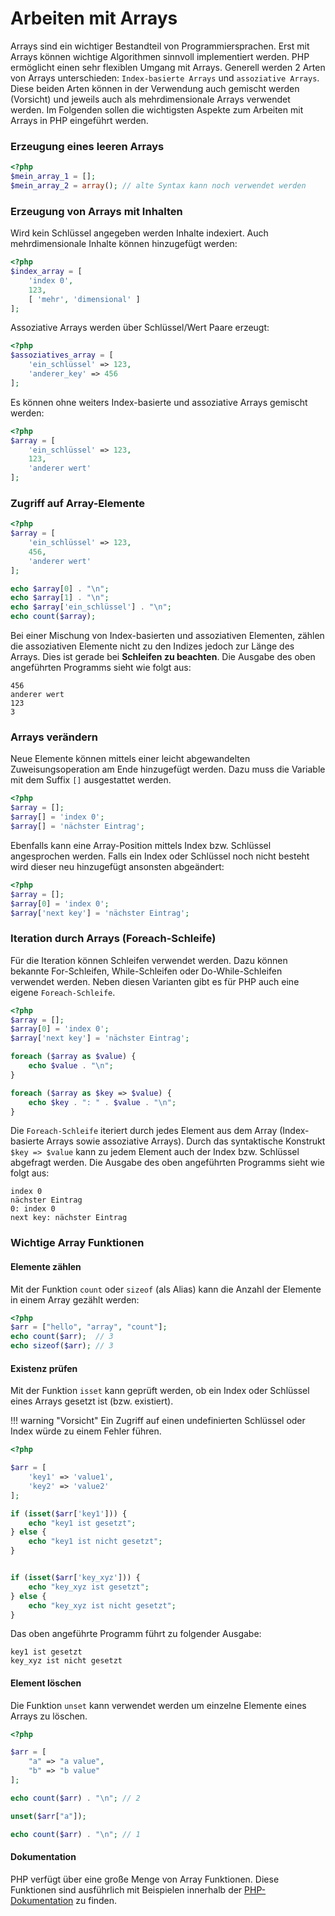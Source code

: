 # Arbeiten mit Arrays

Arrays sind ein wichtiger Bestandteil von Programmiersprachen. Erst mit Arrays können wichtige Algorithmen sinnvoll implementiert werden. PHP ermöglicht einen sehr flexiblen Umgang mit Arrays. Generell werden 2 Arten von Arrays unterschieden: `Index-basierte Arrays` und `assoziative Arrays`. Diese beiden Arten können in der Verwendung auch gemischt werden (Vorsicht) und jeweils auch als mehrdimensionale Arrays verwendet werden. Im Folgenden sollen die wichtigsten Aspekte zum Arbeiten mit Arrays in PHP eingeführt werden.

### Erzeugung eines leeren Arrays

```php
<?php
$mein_array_1 = [];
$mein_array_2 = array(); // alte Syntax kann noch verwendet werden
```

### Erzeugung von Arrays mit Inhalten

Wird kein Schlüssel angegeben werden Inhalte indexiert. Auch mehrdimensionale Inhalte können hinzugefügt werden:

```php
<?php
$index_array = [
    'index 0',
    123,
    [ 'mehr', 'dimensional' ]
];
```

Assoziative Arrays werden über Schlüssel/Wert Paare erzeugt:

```php
<?php
$assoziatives_array = [
    'ein_schlüssel' => 123,
    'anderer_key' => 456
];
```

Es können ohne weiters Index-basierte und assoziative Arrays gemischt werden:

```php
<?php
$array = [
    'ein_schlüssel' => 123,
    123,
    'anderer wert'
];
```

### Zugriff auf Array-Elemente

```php
<?php
$array = [
    'ein_schlüssel' => 123,
    456,
    'anderer wert'
];

echo $array[0] . "\n";
echo $array[1] . "\n";
echo $array['ein_schlüssel'] . "\n";
echo count($array);
```

Bei einer Mischung von Index-basierten und assoziativen Elementen, zählen die assoziativen Elemente nicht zu den Indizes jedoch zur Länge des Arrays. Dies ist gerade bei **Schleifen zu beachten**. Die Ausgabe des oben angeführten Programms sieht wie folgt aus:

```
456
anderer wert
123
3
```

### Arrays verändern

Neue Elemente können mittels einer leicht abgewandelten Zuweisungsoperation am Ende hinzugefügt werden. Dazu muss die Variable mit dem Suffix `[]` ausgestattet werden.

```php
<?php
$array = [];
$array[] = 'index 0';
$array[] = 'nächster Eintrag';
```

Ebenfalls kann eine Array-Position mittels Index bzw. Schlüssel angesprochen werden. Falls ein Index oder Schlüssel noch nicht besteht wird dieser neu hinzugefügt ansonsten abgeändert:

```php
<?php
$array = [];
$array[0] = 'index 0';
$array['next key'] = 'nächster Eintrag';
```

### Iteration durch Arrays (Foreach-Schleife)

Für die Iteration können Schleifen verwendet werden. Dazu können bekannte For-Schleifen, While-Schleifen oder Do-While-Schleifen verwendet werden. Neben diesen Varianten gibt es für PHP auch eine eigene `Foreach-Schleife`.

```php
<?php
$array = [];
$array[0] = 'index 0';
$array['next key'] = 'nächster Eintrag';

foreach ($array as $value) {
	echo $value . "\n";
}

foreach ($array as $key => $value) {
	echo $key . ": " . $value . "\n";
}
```

Die `Foreach-Schleife` iteriert durch jedes Element aus dem Array (Index-basierte Arrays sowie assoziative Arrays). Durch das syntaktische Konstrukt `$key => $value` kann zu jedem Element auch der Index bzw. Schlüssel abgefragt werden. Die Ausgabe des oben angeführten Programms sieht wie folgt aus:

```
index 0
nächster Eintrag
0: index 0
next key: nächster Eintrag
```

### Wichtige Array Funktionen

#### Elemente zählen

Mit der Funktion `count` oder `sizeof` (als Alias) kann die Anzahl der Elemente in einem Array gezählt werden:

```php
<?php
$arr = ["hello", "array", "count"];
echo count($arr);  // 3
echo sizeof($arr); // 3
```

#### Existenz prüfen

Mit der Funktion `isset` kann geprüft werden, ob ein Index oder Schlüssel eines Arrays gesetzt ist (bzw. existiert).

!!! warning "Vorsicht"
    Ein Zugriff auf einen undefinierten Schlüssel oder Index würde zu einem Fehler führen.

```php
<?php

$arr = [
    'key1' => 'value1',
    'key2' => 'value2'
];

if (isset($arr['key1'])) {
    echo "key1 ist gesetzt";
} else {
    echo "key1 ist nicht gesetzt";
}


if (isset($arr['key_xyz'])) {
    echo "key_xyz ist gesetzt";
} else {
    echo "key_xyz ist nicht gesetzt";
}
```

Das oben angeführte Programm führt zu folgender Ausgabe:

```
key1 ist gesetzt
key_xyz ist nicht gesetzt
```

#### Element löschen

Die Funktion `unset` kann verwendet werden um einzelne Elemente eines Arrays zu löschen.

```php
<?php

$arr = [
    "a" => "a value",
    "b" => "b value"
];

echo count($arr) . "\n"; // 2

unset($arr["a"]);

echo count($arr) . "\n"; // 1
```

#### Dokumentation

PHP verfügt über eine große Menge von Array Funktionen. Diese Funktionen sind ausführlich mit Beispielen innerhalb der [PHP-Dokumentation](https://www.php.net/manual/en/ref.array.php) zu finden.